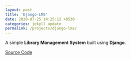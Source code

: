 ```yaml
---
layout: post
title: 'Django-LMS'
date: 2020-07-25 14:25:12 +0530
categories: jekyll update
permalink: /projects/django-lms/
---
```


A simple **Library Management System** built using **Django**.

[Source Code][lms-src]

[lms-src]: https://github.com/swatisbhat/LMS

